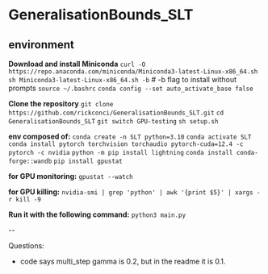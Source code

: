 # GeneralisationBounds_SLT

## environment

**Download and install Miniconda**
`curl -O https://repo.anaconda.com/miniconda/Miniconda3-latest-Linux-x86_64.sh`
`sh Miniconda3-latest-Linux-x86_64.sh -b`  # -b flag to install without prompts
`source ~/.bashrc`
`conda config --set auto_activate_base false`

**Clone the repository**
`git clone https://github.com/rickconci/GeneralisationBounds_SLT.git`
`cd GeneralisationBounds_SLT`
`git switch GPU-testing`
`sh setup.sh`

**env composed of:**
`conda create -n SLT python=3.10`
`conda activate SLT`
`conda install pytorch torchvision torchaudio pytorch-cuda=12.4 -c pytorch -c nvidia`
`python -m pip install lightning`
`conda install conda-forge::wandb`
`pip install gpustat`

**for GPU monitoring:**
`gpustat --watch`

**for GPU killing:**
`nvidia-smi | grep 'python' | awk '{print $5}' | xargs -r kill -9`

**Run it with the following command:**
`python3 main.py`

--

Questions:

- code says multi_step gamma is 0.2, but in the readme it is 0.1.
